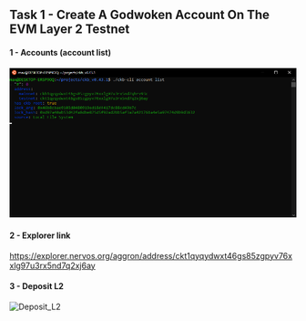 ## Task 1 - Create A Godwoken Account On The EVM Layer 2 Testnet


#### 1 - Accounts (account list)
![account_list](/Nervos_hackathon/Task_1/1-Account_L1.png)

#### 2 - Explorer link
https://explorer.nervos.org/aggron/address/ckt1qyqydwxt46gs85zgpyv76xxlg97u3rx5nd7q2xj6ay

#### 3 - Deposit L2
![Deposit_L2](/Nervos_hackathon/Task_1/2-DepositL2.png)